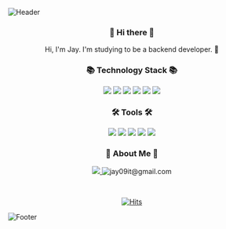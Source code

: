 <!--
**jayeunji/jayeunji** is a ✨ _special_ ✨ repository because its `README.md` (this file) appears on your GitHub profile.

Here are some ideas to get you started:

- 🔭 I’m currently working on ...
- 🌱 I’m currently learning ...
- 👯 I’m looking to collaborate on ...
- 🤔 I’m looking for help with ...
- 💬 Ask me about ...
- 📫 How to reach me: ...
- 😄 Pronouns: ...
- ⚡ Fun fact: ...
-->

![Header](https://capsule-render.vercel.app/api?type=waving&height=250&text=Welcome!&fontColor=ffffff&fontAlignY=40&color=c9eef7)

<h3 align="center"> 👋 Hi there 👋 </h3>

<p align="center">
  Hi, I'm Jay. I'm studying to be a backend developer. 🌱 <br>
</p>

<h3 align="center">
  📚 Technology Stack 📚
</h3>

<p align="center">
  <img src="https://img.shields.io/badge/HTML-E34F26?style=flat-square&logo=HTML5&logoColor=white"/>
  <img src="https://img.shields.io/badge/CSS-1572B6?style=flat-square&logo=CSS3&logoColor=white"/> 
  <img src="https://img.shields.io/badge/JavaScript-F7DF1E?style=flat-square&logo=JavaScript&logoColor=white"/> 
  <img src="https://img.shields.io/badge/JAVA-blue?style=flat-square"/>
  <img src="https://img.shields.io/badge/C-A8B9CC?style=flat-square&logo=C&logoColor=white"/> 
  <img src="https://img.shields.io/badge/Oracle-F80000?style=flat-square&logo=Oracle&logoColor=white"/>
</p>
  
<h3 align="center">
  🛠 Tools 🛠
</h3>

<p align="center">
  <img src="https://img.shields.io/badge/Bootstrap-7952B3?style=flat-square&logo=Bootstrap&logoColor=white"/>
  <img src="https://img.shields.io/badge/Eclipse-2C2255?style=flat-square&logo=Eclipse&logoColor=white"/> 
  <img src="https://img.shields.io/badge/Visual Studio Code-007ACC?style=flat-square&logo=Visual Studio Code&logoColor=white"/>
  <img src="https://img.shields.io/badge/Visual Studio-5C2D91?style=flat-square&logo=Visual Studio&logoColor=white"/>
  <img src="https://img.shields.io/badge/GitHub-181717?style=flat-square&logo=GitHub&logoColor=white"/>
</p>

<h3 align="center">
 🌈 About Me 🌈
</h3>
 
<p align="center">
  <a href = "https://velog.io/@jay09" target="_blank" rel="opener"  >
  <img src="https://img.shields.io/badge/Velog-20C997?style=flat-square&logo=Velog&logoColor=white"/> 
  </a>
  <img title="jay09it@gmail.com" src="https://img.shields.io/badge/jay09it@gmail.com-EA4335?style=flat-square&logo=Gmail&logoColor=white"/>
</p>
<br>

<div align="center">
  
[![Hits](https://hits.seeyoufarm.com/api/count/incr/badge.svg?url=https%3A%2F%2Fgithub.com%2Fjayeunji&count_bg=%23559BFF&title_bg=%23555555&icon=github.svg&icon_color=%23E7E7E7&title=hits&edge_flat=true)](https://hits.seeyoufarm.com)
  
</div>

![Footer](https://capsule-render.vercel.app/api?type=waving&color=c9eef7&height=250&section=footer)
